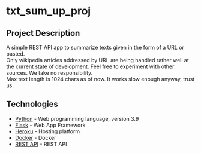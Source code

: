 # txt_sum_up_proj

##  Project Description
A simple REST API app to summarize texts given in the form of a URL or pasted.<br>
Only wikipedia articles addressed by URL are being handled rather well at the current state of development. Feel free to experiment with other sources. We take no responsibility. <br>
Max text length is 1024 chars as of now. It works slow enough anyway, trust us.<br>

## Technologies
- [Python] - Web programming language, version 3.9
- [Flask] - Web App Framework
- [Heroku] - Hosting platform
- [Docker] - Docker
- [REST API] - REST API

[//]:  # (These are reference links http://stackoverflow.com/questions/4823468/store-comments-in-markdown-syntax)
   [Python]: <https://www.python.org/>
   [Flask]: <https://flask.palletsprojects.com/en/2.2.x/>
   [Heroku]: <https://www.heroku.com/>
   [Docker]: <https://www.docker.com/>
   [REST API]: <https://restfulapi.net/>

